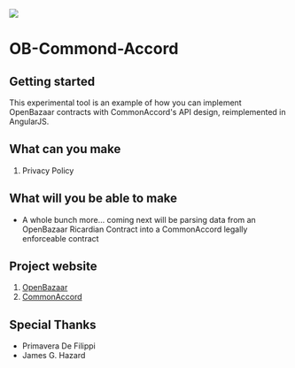 <img src="https://drwasho.github.io/OB-Commond-Accord/assets/img/OBCA.png"></img>

# OB-Commond-Accord

## Getting started

This experimental tool is an example of how you can implement OpenBazaar contracts with CommonAccord's API design, reimplemented in AngularJS.

## What can you make

1. Privacy Policy

## What will you be able to make

+ A whole bunch more... coming next will be parsing data from an OpenBazaar Ricardian Contract into a CommonAccord legally enforceable contract

## Project website

1. [OpenBazaar](https://openbazaar.org)
2. [CommonAccord](http://commonaccord.org)

## Special Thanks

+ Primavera De Filippi
+ James G. Hazard
